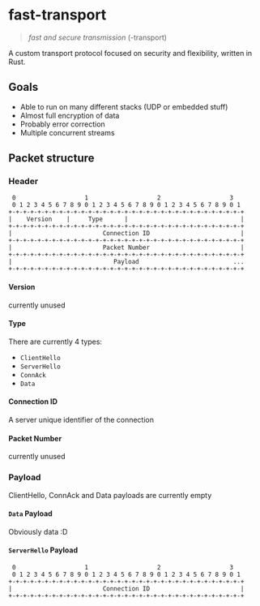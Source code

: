 # fast-transport

> _fast and secure transmission_ (-transport)

A custom transport protocol focused on security and flexibility, written in Rust.

## Goals

- Able to run on many different stacks (UDP or embedded stuff)
- Almost full encryption of data
- Probably error correction
- Multiple concurrent streams

## Packet structure

### Header

```text
 0                   1                   2                   3
 0 1 2 3 4 5 6 7 8 9 0 1 2 3 4 5 6 7 8 9 0 1 2 3 4 5 6 7 8 9 0 1
+-+-+-+-+-+-+-+-+-+-+-+-+-+-+-+-+-+-+-+-+-+-+-+-+-+-+-+-+-+-+-+-+
|    Version    |     Type      |                               |
+-+-+-+-+-+-+-+-+-+-+-+-+-+-+-+-+-+-+-+-+-+-+-+-+-+-+-+-+-+-+-+-+
|                         Connection ID                         |
+-+-+-+-+-+-+-+-+-+-+-+-+-+-+-+-+-+-+-+-+-+-+-+-+-+-+-+-+-+-+-+-+
|                         Packet Number                         |
+-+-+-+-+-+-+-+-+-+-+-+-+-+-+-+-+-+-+-+-+-+-+-+-+-+-+-+-+-+-+-+-+
|                            Payload                          ...
+-+-+-+-+-+-+-+-+-+-+-+-+-+-+-+-+-+-+-+-+-+-+-+-+-+-+-+-+-+-+-+-+
```

#### Version

currently unused

#### Type

There are currently 4 types:

- `ClientHello`
- `ServerHello`
- `ConnAck`
- `Data`

#### Connection ID

A server unique identifier of the connection

#### Packet Number

currently unused

### Payload

ClientHello, ConnAck and Data payloads are currently empty

#### `Data` Payload

Obviously data :D

#### `ServerHello` Payload

```text
 0                   1                   2                   3
 0 1 2 3 4 5 6 7 8 9 0 1 2 3 4 5 6 7 8 9 0 1 2 3 4 5 6 7 8 9 0 1
+-+-+-+-+-+-+-+-+-+-+-+-+-+-+-+-+-+-+-+-+-+-+-+-+-+-+-+-+-+-+-+-+
|                         Connection ID                         |
+-+-+-+-+-+-+-+-+-+-+-+-+-+-+-+-+-+-+-+-+-+-+-+-+-+-+-+-+-+-+-+-+
```
